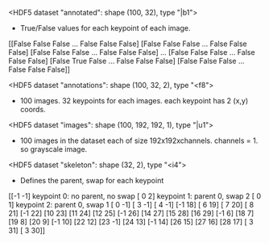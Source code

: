 <HDF5 dataset "annotated": shape (100, 32), type "|b1">
- True/False values for each keypoint of each image.

[[False False False ... False False False]
 [False False False ... False False False]
 [False False False ... False False False]
 ...
 [False False False ... False False False]
 [False  True False ... False False False]
 [False False False ... False False False]]
 

<HDF5 dataset "annotations": shape (100, 32, 2), type "<f8">
- 100 images. 32 keypoints for each images. each keypoint has 2 (x,y) coords.


<HDF5 dataset "images": shape (100, 192, 192, 1), type "|u1">
- 100 images in the dataset each of size 192x192xchannels. channels = 1. so grayscale image.


<HDF5 dataset "skeleton": shape (32, 2), type "<i4">
- Defines the parent, swap for each keypoint

[[-1 -1] keypoint 0: no parent, no swap
 [ 0  2] keypoint 1: parent 0, swap 2
 [ 0  1] keypoint 2: parent 0, swap 1
 [ 0 -1]
 [ 3 -1]
 [ 4 -1]
 [-1 18]
 [ 6 19]
 [ 7 20]
 [ 8 21]
 [-1 22]
 [10 23]
 [11 24]
 [12 25]
 [-1 26]
 [14 27]
 [15 28]
 [16 29]
 [-1  6]
 [18  7]
 [19  8]
 [20  9]
 [-1 10]
 [22 12]
 [23 -1]
 [24 13]
 [-1 14]
 [26 15]
 [27 16]
 [28 17]
 [ 3 31]
 [ 3 30]]

